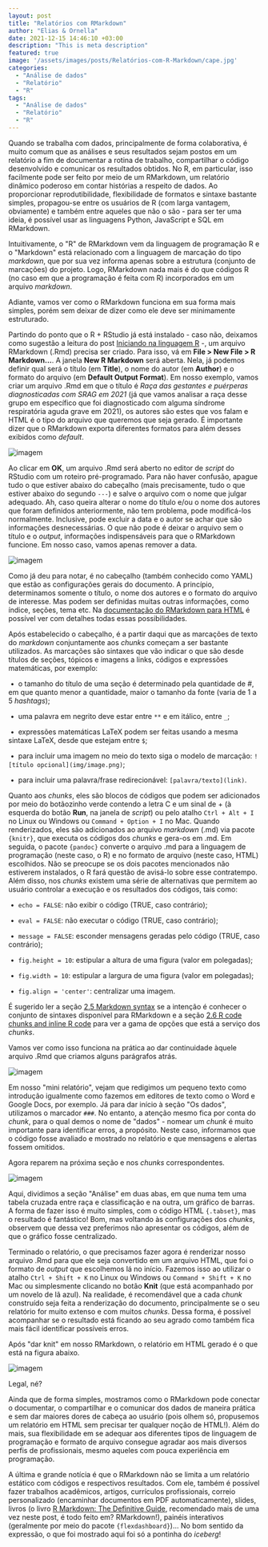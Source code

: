 ```yaml
---
layout: post
title: "Relatórios com RMarkdown"
author: "Elias & Ornella"
date: 2021-12-15 14:46:10 +03:00
description: "This is meta description"
featured: true
image: '/assets/images/posts/Relatórios-com-R-Markdown/cape.jpg'
categories: 
  - "Análise de dados"
  - "Relatório"
  - "R"
tags:
  - "Análise de dados"
  - "Relatório"
  - "R"
---
```


Quando se trabalha com dados, principalmente de forma colaborativa, é muito comum que as análises e seus resultados sejam postos em um relatório a fim de documentar a rotina de trabalho, compartilhar o código desenvolvido e comunicar os resultados obtidos. No R, em particular, isso facilmente pode ser feito por meio de um RMarkdown, um relatório dinâmico poderoso em contar histórias a respeito de dados. Ao proporcionar reprodutibilidade, flexibilidade de formatos e sintaxe bastante simples, propagou-se entre os usuários de R (com larga vantagem, obviamente) e também entre aqueles que não o são - para ser ter uma ideia, é possível usar as linguagens Python, JavaScript e SQL em RMarkdown.

Intuitivamente, o "R" de RMarkdown vem da linguagem de programação R e o "Markdown" está relacionado com a linguagem de marcação do tipo _markdown_, que por sua vez informa apenas sobre a estrutura (conjunto de marcações) do projeto. Logo, RMarkdown nada mais é do que códigos R (no caso em que a programação é feita com R) incorporados em um arquivo _markdown_. 

Adiante, vamos ver como o RMarkdown funciona em sua forma mais simples, porém sem deixar de dizer como ele deve ser minimamente estruturado.

Partindo do ponto que o R + RStudio já está instalado - caso não, deixamos como sugestão a leitura do post [Iniciando na linguagem R](https://observatorioobstetrico.github.io/r/programação/2019/04/14/Iniciando-no-R/) -, um arquivo RMarkdown (.Rmd) precisa ser criado. Para isso, vá em **File > New File > R Markdown...**. A janela **New R Markdown** será aberta. Nela, já podemos definir qual será o título (em **Title**), o nome do autor (em **Author**) e o formato do arquivo (em **Default Output Format**). Em nosso exemplo, vamos criar um arquivo .Rmd em que o título é _Raça das gestantes e puérperas diagnosticadas com SRAG em 2021_ (já que vamos analisar a raça desse grupo em específico que foi diagnosticado com alguma síndrome respiratória aguda grave em 2021), os autores são estes que vos falam e HTML é o tipo do arquivo que queremos que seja gerado. É importante dizer que o RMarkdown exporta  diferentes formatos para além desses exibidos como _default_.

![imagem](/assets/images/posts/Relatórios-com-R-Markdown/fig1.png)

Ao clicar em **OK**, um arquivo .Rmd será aberto no editor de _script_ do RStudio com um roteiro pré-programado. Para não haver confusão, apague tudo o que estiver abaixo do cabeçalho (mais precisamente, tudo o que estiver abaixo do segundo `---`) e salve o arquivo com o nome que julgar adequado. Ah, caso queira alterar o nome do título e/ou o nome dos autores que foram definidos anteriormente, não tem problema, pode modificá-los normalmente. Inclusive, pode excluir a data e o autor se achar que são informações desnecessárias. O que não pode é deixar o arquivo sem o título e o _output_, informações indispensáveis para que o RMarkdown funcione. Em nosso caso, vamos apenas remover a data.

![imagem](/assets/images/posts/Relatórios-com-R-Markdown/fig2.png)

Como já deu para notar, é no cabeçalho (também conhecido como YAML) que estão as configurações gerais do documento. A princípio, determinamos somente o título, o nome dos autores e o formato do arquivo de interesse. Mas podem ser definidas muitas outras informações, como índice, seções, tema etc. Na [documentação do RMarkdown para HTML](https://bookdown.org/yihui/rmarkdown/html-document.html) é possível ver com detalhes todas essas possibilidades.

Após estabelecido o cabeçalho, é a partir daqui que as marcações de texto do _markdown_ conjuntamente aos _chunks_ começam a ser bastante utilizados. As marcações são sintaxes que vão indicar o que são desde títulos de seções, tópicos e imagens a links, códigos e expressões matemáticas, por exemplo:

&nbsp;&bull;&nbsp; o tamanho do título de uma seção é determinado pela quantidade de #, em que quanto menor a quantidade, maior o tamanho da fonte (varia de 1 a 5 _hashtags_);

&nbsp;&bull;&nbsp; uma palavra em negrito deve estar entre `**` e em itálico, entre `_`;

&nbsp;&bull;&nbsp; expressões matemáticas LaTeX podem ser feitas usando a mesma sintaxe LaTeX, desde que estejam entre `$`;

&nbsp;&bull;&nbsp; para incluir uma imagem no meio do texto siga o modelo de marcação: `![título opcional](img/image.png)`; 

&nbsp;&bull;&nbsp; para incluir uma palavra/frase redirecionável: `[palavra/texto](link)`.

Quanto aos _chunks_, eles são blocos de códigos que podem ser adicionados por meio do botãozinho verde contendo a letra C e um sinal de + (à esquerda do botão **Run**, na janela de _script_) ou pelo atalho `Ctrl + Alt + I` no Linux ou Windows ou `Command + Option + I` no Mac. Quando renderizados, eles são adicionados ao arquivo _markdown_ (.md) via pacote `{knitr}`, que executa os códigos dos _chunks_ e gera-os em .md. Em seguida, o pacote `{pandoc}` converte o arquivo .md para a linguagem de programação (neste caso, o R) e no formato de arquivo (neste caso, HTML) escolhidos. Não se preocupe se os dois pacotes mencionados não estiverem instalados, o R fará questão de avisá-lo sobre esse contratempo. Além disso, nos _chunks_ existem uma série de alternativas que permitem ao usuário controlar a execução e os resultados dos códigos, tais como:

&nbsp;&bull;&nbsp; `echo = FALSE`: não exibir o código (TRUE, caso contrário);

&nbsp;&bull;&nbsp; `eval = FALSE`: não executar o código (TRUE, caso contrário);

&nbsp;&bull;&nbsp; `message = FALSE`: esconder mensagens geradas pelo código (TRUE, caso contrário);

&nbsp;&bull;&nbsp; `fig.height = 10`: estipular a altura de uma figura (valor em polegadas);

&nbsp;&bull;&nbsp; `fig.width = 10`: estipular a largura de uma figura (valor em polegadas); 

&nbsp;&bull;&nbsp; `fig.align = 'center'`: centralizar uma imagem.

É sugerido ler a seção [2.5 Markdown syntax](https://bookdown.org/yihui/rmarkdown/markdown-syntax.html) se a intenção é conhecer o conjunto de sintaxes disponível para RMarkdown e a seção [2.6 R code chunks and inline R code](https://bookdown.org/yihui/rmarkdown/r-code.html) para ver a gama de opções que está a serviço dos _chunks_.

Vamos ver como isso funciona na prática ao dar continuidade àquele arquivo .Rmd que criamos alguns parágrafos atrás.

![imagem](/assets/images/posts/Relatórios-com-R-Markdown/fig3.png)

Em nosso "mini relatório", vejam que redigimos um pequeno texto como introdução igualmente como fazemos em editores de texto como o Word e Google Docs, por exemplo. Já para dar início à seção "Os dados", utilizamos o marcador `###`. No entanto, a atenção mesmo fica por conta do _chunk_, para o qual demos o nome de "dados" - nomear um _chunk_ é muito importante para identificar erros, a propósito. Neste caso, informamos que o código fosse avaliado e mostrado no relatório e que mensagens e alertas fossem omitidos.

Agora reparem na próxima seção e nos _chunks_ correspondentes.

![imagem](/assets/images/posts/Relatórios-com-R-Markdown/fig4.png)

Aqui, dividimos a seção "Análise" em duas abas, em que numa tem uma tabela cruzada entre raça e classificação e na outra, um gráfico de barras. A forma de fazer isso é muito simples, com o código HTML `{.tabset}`, mas o resultado é fantástico! Bom, mas voltando às configurações dos _chunks_, observem que dessa vez preferimos não apresentar os códigos, além de que o gráfico fosse centralizado.

Terminado o relatório, o que precisamos fazer agora é renderizar nosso arquivo .Rmd para que ele seja convertido em um arquivo HTML, que foi o formato de _output_ que escolhemos lá no início. Fazemos isso ao utilizar o atalho `Ctrl + Shift + K` no Linux ou Windows ou `Command + Shift + K` no Mac ou simplesmente clicando no botão **Knit** (que está acompanhado por um novelo de lã azul). Na realidade, é recomendável que a cada _chunk_ construído seja feita a renderização do documento, principalmente se o seu relatório for muito extenso e com muitos _chunks_. Dessa forma, é possível acompanhar se o resultado está ficando ao seu agrado como também fica mais fácil identificar possíveis erros.

Após "dar knit" em nosso RMarkdown, o relatório em HTML gerado é o que está na figura abaixo.

![imagem](/assets/images/posts/Relatórios-com-R-Markdown/fig5.png)

Legal, né?

Ainda que de forma simples, mostramos como o RMarkdown pode conectar o documentar, o compartilhar e o comunicar dos dados de maneira prática e sem dar maiores dores de cabeça ao usuário (pois olhem só, propusemos um relatório em HTML sem precisar ter qualquer noção de HTML!). Além do mais, sua flexibilidade em se adequar aos diferentes tipos de linguagem de programação e formato de arquivo consegue agradar aos mais diversos perfis de profissionais, mesmo aqueles com pouca experiência em programação. 

A última e grande notícia é que o RMarkdown não se limita a um relatório estático com códigos e respectivos resultados. Com ele, também é possível fazer trabalhos acadêmicos, artigos, currículos profissionais, correio personalizado (encaminhar documentos em PDF automaticamente), slides, livros (o livro [R Markdown: The Definitive Guide](https://bookdown.org/yihui/rmarkdown/), recomendado mais de uma vez neste post, é todo feito em? RMarkdown!), painéis interativos (geralmente por meio do pacote `{flexdashboard}`)... No bom sentido da expressão, o que foi mostrado aqui foi só a pontinha do _iceberg_!